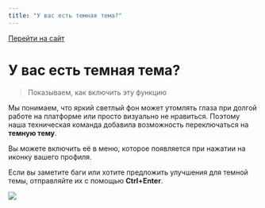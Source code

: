 ```yaml
---
title: "У вас есть темная тема?"
---
```


[Перейти на сайт](https://ru.hexlet.io)

# У вас есть темная тема?

> Показываем, как включить эту функцию

Мы понимаем, что яркий светлый фон может утомлять глаза при долгой работе на платформе или просто визуально не нравиться. Поэтому наша техническая 
команда добавила возможность переключаться на **темную тему**.

Вы можете включить её в меню, которое появляется при нажатии на иконку вашего профиля.

Если вы заметите баги или хотите предложить улучшения для темной темы, отправляйте их с помощью **Ctrl+Enter**.

![](/img/docs/img-058.png)
